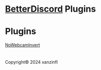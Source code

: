# [BetterDiscord](https://github.com/BetterDiscord/BetterDiscord) Plugins

# Plugins
[NoWebcamInvert](https://github.com/xanzinfl/BetterDiscord/blob/main/Plugins/NoWebcamInvert/NoWebcamInvert.plugin.js)

#
Copyright© 2024 xanzinfl

